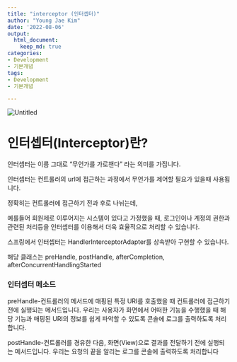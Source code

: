 ```yaml
---
title: "interceptor (인터셉터)"
author: "Young Jae Kim"
date: '2022-08-06'
output:
  html_document:
    keep_md: true
categories: 
- Development
- 기본개념
tags:
- Development
- 기본개념

---
```

![Untitled](images/interceptor/interceptor.png)

# 인터셉터(Interceptor)란?

인터셉터는 이름 그대로 “무언가를 가로챈다” 라는 의미를 가집니다.

인터셉터는 컨트롤러의 url에 접근하는 과정에서 무언가를 제어할 필요가 있을때 사용됩니다.

정확히는 컨트롤러에 접근하기 전과 후로 나뉘는데, 

예를들어 회원제로 이루어지는 시스템이 있다고 가정했을 때, 로그인이나 계정의 권한과 관련된 처리등을 인터셉터를 이용해서 더욱 효율적으로 처리할 수 있습니다. 

스프링에서 인터셉터는 HandlerInterceptorAdapter를 상속받아 구현할 수 있습니다. 

해당 클래스는 preHandle, postHandle, afterCompletion, afterConcurrentHandlingStarted

### 인터셉터 메소드

preHandle-컨트롤러의 메서드에 매핑된 특정 URI를 호출했을 때
컨트롤러에 접근하기 전에 실행되는 메서드입니다.
우리는 사용자가 화면에서 어떠한 기능을 수행했을 때
해당 기능과 매핑된 URI의 정보를 쉽게 파악할 수 있도록
콘솔에 로그를 출력하도록 처리합니다.

postHandle-컨트롤러를 경유한 다음, 화면(View)으로 결과를 전달하기 전에 실행되는 메서드입니다.
우리는 요청의 끝을 알리는 로그를 콘솔에 출력하도록 처리합니다